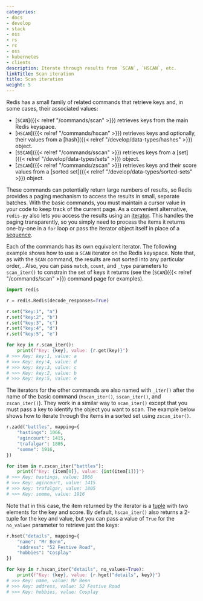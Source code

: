 ```yaml
---
categories:
- docs
- develop
- stack
- oss
- rs
- rc
- oss
- kubernetes
- clients
description: Iterate through results from `SCAN`, `HSCAN`, etc.
linkTitle: Scan iteration
title: Scan iteration
weight: 5
---
```


Redis has a small family of related commands that retrieve
keys and, in some cases, their associated values:

-   [`SCAN`]({{< relref "/commands/scan" >}}) retrieves keys
    from the main Redis keyspace.
-   [`HSCAN`]({{< relref "/commands/hscan" >}}) retrieves keys and optionally,
    their values from a
    [hash]({{< relref "/develop/data-types/hashes" >}}) object.
-   [`SSCAN`]({{< relref "/commands/sscan" >}}) retrieves keys from a
    [set]({{< relref "/develop/data-types/sets" >}}) object.
-   [`ZSCAN`]({{< relref "/commands/zscan" >}}) retrieves keys and their score values from a
    [sorted set]({{< relref "/develop/data-types/sorted-sets" >}}) object.

These commands can potentially return large numbers of results, so Redis
provides a paging mechanism to access the results in small, separate batches.
With the basic commands, you must maintain a cursor value in your code
to keep track of the current page. As a convenient alternative, `redis-py`
also lets you access the results using an
[iterator](https://docs.python.org/3/glossary.html#term-iterable).
This handles the paging transparently, so you simply need to process
the items it returns one-by-one in a `for` loop or pass the iterator
object itself in place of a
[sequence](https://docs.python.org/3/glossary.html#term-sequence).

Each of the commands has its own equivalent iterator. The following example shows
how to use a `SCAN` iterator on the Redis keyspace. Note that, as with the `SCAN`
command, the results are not sorted into any particular order, . Also, you
can pass `match`, `count`, and `_type` parameters to `scan_iter()` to constrain
the set of keys it returns (see the [`SCAN`]({{< relref "/commands/scan" >}})
command page for examples). 

```py
import redis

r = redis.Redis(decode_responses=True)

r.set("key:1", "a")
r.set("key:2", "b")
r.set("key:3", "c")
r.set("key:4", "d")
r.set("key:5", "e")

for key in r.scan_iter():
    print(f"Key: {key}, value: {r.get(key)}")
# >>> Key: key:1, value: a
# >>> Key: key:4, value: d
# >>> Key: key:3, value: c
# >>> Key: key:2, value: b
# >>> Key: key:5, value: e
```

The iterators for the other commands are also named with `_iter()` after
the name of the basic command (`hscan_iter()`, `sscan_iter()`, and `zscan_iter()`).
They work in a similar way to `scan_iter()` except that you must pass a
key to identify the object you want to scan. The example below shows how to
iterate through the items in a sorted set using `zscan_iter()`.

```py
r.zadd("battles", mapping={
    "hastings": 1066,
    "agincourt": 1415,
    "trafalgar": 1805,
    "somme": 1916,
})

for item in r.zscan_iter("battles"):
    print(f"Key: {item[0]}, value: {int(item[1])}")
# >>> Key: hastings, value: 1066
# >>> Key: agincourt, value: 1415
# >>> Key: trafalgar, value: 1805
# >>> Key: somme, value: 1916
```

Note that in this case, the item returned by the iterator is a
[tuple](https://docs.python.org/3/tutorial/datastructures.html#tuples-and-sequences)
with two elements for the key and score. By default, `hscan_iter()`
also returns a 2-tuple for the key and value, but you can
pass a value of `True` for the `no_values` parameter to retrieve just
the keys:

```py
r.hset("details", mapping={
    "name": "Mr Benn",
    "address": "52 Festive Road",
    "hobbies": "Cosplay"
})

for key in r.hscan_iter("details", no_values=True):
    print(f"Key: {key}, value: {r.hget("details", key)}")
# >>> Key: name, value: Mr Benn
# >>> Key: address, value: 52 Festive Road
# >>> Key: hobbies, value: Cosplay
```
